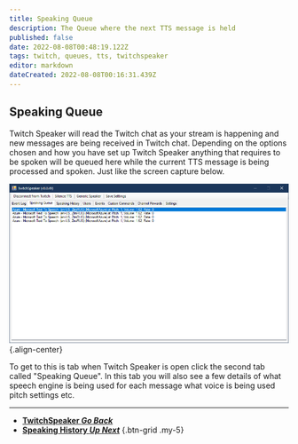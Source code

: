 ```yaml
---
title: Speaking Queue
description: The Queue where the next TTS message is held 
published: false
date: 2022-08-08T00:48:19.122Z
tags: twitch, queues, tts, twitchspeaker
editor: markdown
dateCreated: 2022-08-08T00:16:31.439Z
---
```


## Speaking Queue

Twitch Speaker will read the Twitch chat as your stream is happening and new messages are being received in Twitch chat. Depending on the options chosen and how you have set up Twitch Speaker anything that requires to be spoken will be queued here while the current TTS message is being processed and spoken. Just like the screen capture below.

![speaking-queue.png](/twitchspeaker-img/speaking-queue.png){.align-center}

To get to this is tab when Twitch Speaker is open click the second tab called "Speaking Queue". In this tab you will also see a few details of what speech engine is being used for each message what voice is being used pitch settings etc. 

***

- [<i class="mdi mdi-chevron-left"></i>**TwitchSpeaker *Go Back***](/en/TwitchSpeaker)
- [<i class="mdi mdi-arrow-collapse-up text--twitch"></i>**Speaking History *Up Next***](/en/TwitchSpeaker/Speaking-History)
{.btn-grid .my-5}
